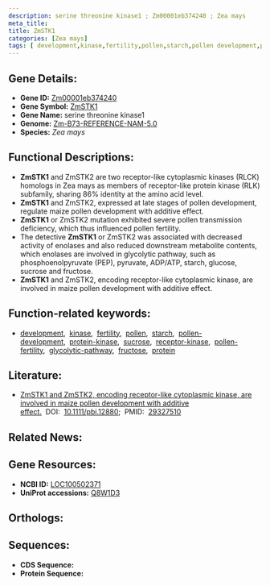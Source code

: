 ```yaml
---
description: serine threonine kinase1 ; Zm00001eb374240 ; Zea mays
meta_title:
title: ZmSTK1
categories: [Zea mays]
tags: [ development,kinase,fertility,pollen,starch,pollen development,protein kinase,sucrose,receptor kinase,pollen fertility,glycolytic pathway,fructose,protein ]
---
```


## Gene Details:
- **Gene ID:** [Zm00001eb374240]()
- **Gene Symbol:** <u>ZmSTK1</u>
- **Gene Name:** serine threonine kinase1
- **Genome:** [Zm-B73-REFERENCE-NAM-5.0]()
- **Species:** *Zea mays*

## Functional Descriptions:
   - **ZmSTK1** and ZmSTK2 are two receptor-like cytoplasmic kinases (RLCK) homologs in Zea mays as members of receptor-like protein kinase (RLK) subfamily, sharing 86% identity at the amino acid level.
   - **ZmSTK1** and ZmSTK2, expressed at late stages of pollen development, regulate maize pollen development with additive effect.
   - **ZmSTK1** or ZmSTK2 mutation exhibited severe pollen transmission deficiency, which thus influenced pollen fertility.
   - The detective **ZmSTK1** or ZmSTK2 was associated with decreased activity of enolases and also reduced downstream metabolite contents, which enolases are involved in glycolytic pathway, such as phosphoenolpyruvate (PEP), pyruvate, ADP/ATP, starch, glucose, sucrose and fructose.
   - **ZmSTK1** and ZmSTK2, encoding receptor-like cytoplasmic kinase, are involved in maize pollen development with additive effect.

## Function-related keywords:
   - [development](/tags/development/),&nbsp;&nbsp;[kinase](/tags/kinase/),&nbsp;&nbsp;[fertility](/tags/fertility/),&nbsp;&nbsp;[pollen](/tags/pollen/),&nbsp;&nbsp;[starch](/tags/starch/),&nbsp;&nbsp;[pollen-development](/tags/pollen-development/),&nbsp;&nbsp;[protein-kinase](/tags/protein-kinase/),&nbsp;&nbsp;[sucrose](/tags/sucrose/),&nbsp;&nbsp;[receptor-kinase](/tags/receptor-kinase/),&nbsp;&nbsp;[pollen-fertility](/tags/pollen-fertility/),&nbsp;&nbsp;[glycolytic-pathway](/tags/glycolytic-pathway/),&nbsp;&nbsp;[fructose](/tags/fructose/),&nbsp;&nbsp;[protein](/tags/protein/)

## Literature:
   - [ZmSTK1 and ZmSTK2, encoding receptor-like cytoplasmic kinase, are involved in maize pollen development with additive effect.](https://doi.org/10.1111/pbi.12880)&nbsp;&nbsp;DOI:&nbsp;&nbsp;[10.1111/pbi.12880](https://doi.org/10.1111/pbi.12880);&nbsp;&nbsp;PMID:&nbsp;&nbsp;[29327510](https://pubmed.ncbi.nlm.nih.gov/29327510/)

## Related News:

## Gene Resources:
- **NCBI ID:**  [LOC100502371](https://www.ncbi.nlm.nih.gov/gene/?term=LOC100502371)
- **UniProt accessions:**  [Q8W1D3](https://www.uniprot.org/uniprotkb/Q8W1D3/entry)

## Orthologs:

## Sequences:
- **CDS Sequence:**
- **Protein Sequence:**
